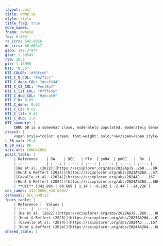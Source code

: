 ```yaml
---
layout: post
title: CWNU 58
style: style
title_flag: true
more_names: 
fname: cwnu58
fov: 0.693
ra_icrs: 342.0056
de_icrs: 60.66947
glon: 108.37974
glat: 1.39549
r50: 20.8
plx: 1.13995
UTI: "0.55"
UTI_COLOR: "#f8fce0"
UTI_C_N_COL: "#e2f2cc"
UTI_C_dens_COL: "#eef8d4"
UTI_C_C3_COL: "#eef8d4"
UTI_C_lit_COL: "#fff6da"
UTI_C_dup_COL: "#a6cab9"
UTI_C_N: 0.69
UTI_C_dens: 0.62
UTI_C_C3: 0.62
UTI_C_lit: 0.42
UTI_C_dup: 1.0
UTI_summary: |
    CWNU 58 is a somewhat close, moderately populated, moderately dense object of intermediate C3 quality. It was recently reported in the literature.
class3: |
    <span style="color: green; font-weight: bold;">A</span><span style="color: red; font-weight: bold;">C</span>
r_50_val: 20.8
N_50_val: 88
scix_url: CWNU%2058
posit_table: |
    | Reference    | RA    | DEC   | Plx  | pmRA  | pmDE   |  Rv  |
    | :---         | :---: | :---: | :---: | :---: | :---: | :---: |
    |[He et al. (2022)](https://scixplorer.org/abs/2022ApJS..260....8H) | 341.899 | 60.908 | 1.15 | -0.5 | -2.49 | -- |
    |[Hunt & Reffert (2023)](https://scixplorer.org/abs/2023A%26A...673A.114H) | 342.159 | 60.541 | 1.134 | -0.21 | -2.4 | -27.477 |
    |[Cavallo et al. (2024)](https://scixplorer.org/abs/2024AJ....167...12C) | 341.908 | 60.701 | 1.142 | -- | -- | -- |
    |[Hunt & Reffert (2024)](https://scixplorer.org/abs/2024A%26A...686A..42H) | 342.159 | 60.541 | 1.134 | -0.21 | -2.4 | -27.477 |
    | **UCC** |342.006 | 60.669 | 1.14 | -0.282 | -2.44 | -14.226 | 
cds_radec: 342.0056,+60.66947
carousel: UCC_HUNT23
fpars_table: |
    | Reference |  Values |
    | :---  |  :---:  |
    | [He et al. (2022)](https://scixplorer.org/abs/2022ApJS..260....8H) | `AG=0.85, m-M=10.15, logAge=6.0, Z=0.01` |
    | [Hunt & Reffert (2023)](https://scixplorer.org/abs/2023A%26A...673A.114H) | `AV50=3.107, diffAV50=1.688, MOD50=9.651, logAge50=6.916` |
    | [Cavallo et al. (2024)](https://scixplorer.org/abs/2024AJ....167...12C) | `AV50=3.19, dMod50=9.8, logAge50=7.15, [Fe/H]50=-0.1` |
    | [Hunt & Reffert (2024)](https://scixplorer.org/abs/2024A%26A...686A..42H) | `MassJ=159.909` |
shared_table: |
    
---
```

